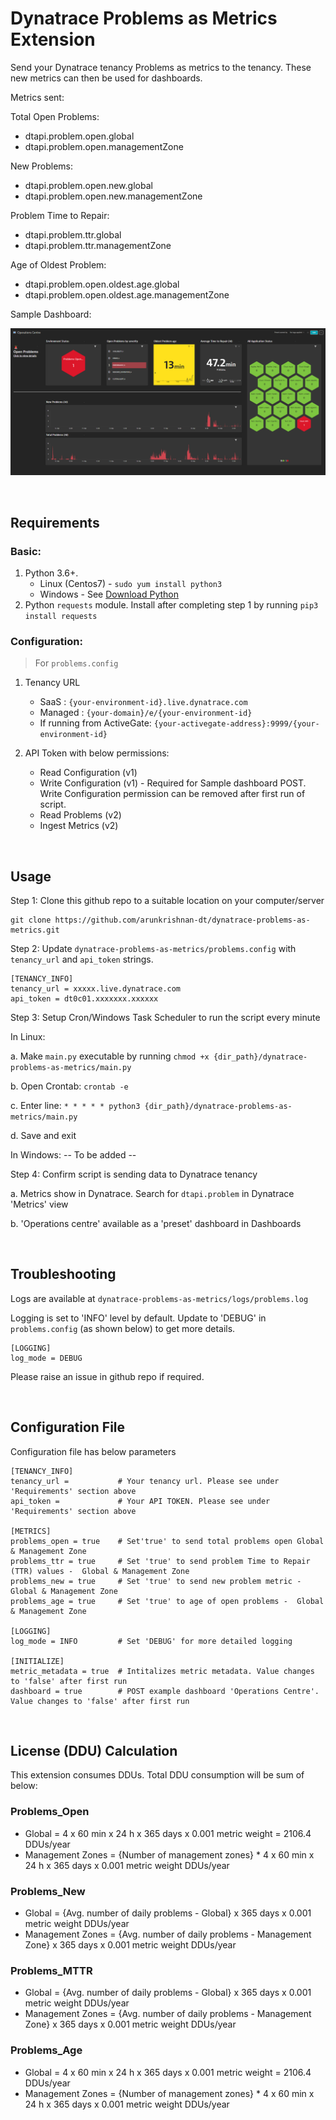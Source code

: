 # Dynatrace Problems as Metrics Extension

Send your Dynatrace tenancy Problems as metrics to the tenancy. These new metrics can then be used for dashboards.

Metrics sent:

Total Open Problems:
- dtapi.problem.open.global
- dtapi.problem.open.managementZone

New Problems:
- dtapi.problem.open.new.global
- dtapi.problem.open.new.managementZone

Problem Time to Repair:
- dtapi.problem.ttr.global
- dtapi.problem.ttr.managementZone

Age of Oldest Problem:
- dtapi.problem.open.oldest.age.global
- dtapi.problem.open.oldest.age.managementZone

Sample Dashboard:

![Operations Centre](assets/dashboard_operations_centre.png)

<br/>

## Requirements

### Basic:

1. Python 3.6+. 
    - Linux (Centos7) - `sudo yum install python3`
    - Windows - See [Download Python](https://www.python.org/downloads/)
2. Python `requests` module. Install after completing step 1 by running `pip3 install requests`

### Configuration:

> For `problems.config`

1. Tenancy URL
    - SaaS : `{your-environment-id}.live.dynatrace.com`
    - Managed : `{your-domain}/e/{your-environment-id}`    
    - If running from ActiveGate: `{your-activegate-address}:9999/{your-environment-id}`

2. API Token with below permissions:
   - Read Configuration (v1)
   - Write Configuration (v1) - Required for Sample dashboard POST. Write Configuration permission can be removed after first run of script.
   - Read Problems (v2)
   - Ingest Metrics (v2)

<br/>

## Usage

Step 1: Clone this github repo to a suitable location on your computer/server 

    git clone https://github.com/arunkrishnan-dt/dynatrace-problems-as-metrics.git

Step 2: Update `dynatrace-problems-as-metrics/problems.config` with `tenancy_url` and `api_token` strings.

```
[TENANCY_INFO]
tenancy_url = xxxxx.live.dynatrace.com
api_token = dt0c01.xxxxxxx.xxxxxx
```
Step 3: Setup Cron/Windows Task Scheduler to run the script every minute

In Linux:

 a. Make `main.py` executable by running `chmod +x {dir_path}/dynatrace-problems-as-metrics/main.py`
 
 b. Open Crontab: `crontab -e`

 c. Enter line: `* * * * * python3 {dir_path}/dynatrace-problems-as-metrics/main.py` 

 d. Save and exit

In Windows:
-- To be added --

Step 4: Confirm script is sending data to Dynatrace tenancy

 a. Metrics show in Dynatrace. Search for `dtapi.problem` in Dynatrace 'Metrics' view

 b. 'Operations centre' available as a 'preset' dashboard in Dashboards

<br/>

## Troubleshooting

Logs are available at `dynatrace-problems-as-metrics/logs/problems.log`

Logging is set to 'INFO' level by default. Update to 'DEBUG' in `problems.config` (as shown below) to get more details.

```
[LOGGING]
log_mode = DEBUG
```

Please raise an issue in github repo if required. 

<br/>

## Configuration File

Configuration file has below parameters

```
[TENANCY_INFO]
tenancy_url =           # Your tenancy url. Please see under 'Requirements' section above
api_token =             # Your API TOKEN. Please see under 'Requirements' section above

[METRICS]
problems_open = true    # Set'true' to send total problems open Global & Management Zone
problems_ttr = true     # Set 'true' to send problem Time to Repair (TTR) values -  Global & Management Zone
problems_new = true     # Set 'true' to send new problem metric -  Global & Management Zone
problems_age = true     # Set 'true' to age of open problems -  Global & Management Zone

[LOGGING]
log_mode = INFO         # Set 'DEBUG' for more detailed logging

[INITIALIZE]
metric_metadata = true  # Intitalizes metric metadata. Value changes to 'false' after first run 
dashboard = true        # POST example dashboard 'Operations Centre'. Value changes to 'false' after first run
```

<br/>

## License (DDU) Calculation

This extension consumes DDUs. Total DDU consumption will be sum of below:

### Problems_Open
- Global = 4 x 60 min x 24 h x 365 days x 0.001 metric weight = 2106.4 DDUs/year
- Management Zones = {Number of management zones} * 4 x 60 min x 24 h x 365 days x 0.001 metric weight DDUs/year

### Problems_New
- Global = {Avg. number of daily problems - Global} x 365 days x 0.001 metric weight DDUs/year
- Management Zones = {Avg. number of daily problems - Management Zone} x 365 days x 0.001 metric weight DDUs/year

### Problems_MTTR
- Global = {Avg. number of daily problems - Global} x 365 days x 0.001 metric weight DDUs/year
- Management Zones = {Avg. number of daily problems - Management Zone} x 365 days x 0.001 metric weight DDUs/year

### Problems_Age
- Global = 4 x 60 min x 24 h x 365 days x 0.001 metric weight = 2106.4 DDUs/year
- Management Zones = {Number of management zones} * 4 x 60 min x 24 h x 365 days x 0.001 metric weight DDUs/year

